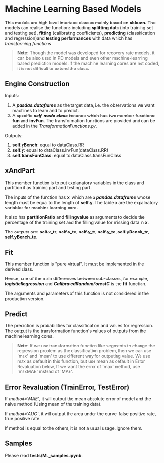 # Machine Learning Based Models
This models are high-level interface classes mainly based on **sklearn**. The models can realise the functions including **splitting data** (into training set and testing set), **fitting** (calibrating coefficients), **predicting** (classification and regression)and **testing performances** with data which has *transforming functions* 
> **Note:** Though the model was developed for recovery rate models, it can be also used in PD models and even other machine-learning based prediction models. If the machine learning cores are not coded, it is not difficult to extend the class.


## Engine Construction
Inputs:
1. A ***pandas.dataframe*** as the target data, i.e. the observations we want machines to learn and to predict.
2. A specific ***self-made class*** instance which has two member functions: **fun** and **invFun**. The transformation functions are provided and can be added in the *TransformationFunctions.py*.


Outputs:
1. **self.yBench**: equal to dataClass.RR
4. **self.y**: equal to dataClass.invFun(dataClass.RR)
5. **self.transFunClass**: equal to dataClass.transFunClass
	

## xAndPart
This member function is to put explanatory variables in the class and partition it as training part and testing part. 

The inputs of the function has **x**, which are a ***pandas.dataframe***  whose length must be equal to the length of **self.y**. The table **x** are the expalnatory variables for machine learning core.

It also has **partitionRatio** and **fillingvalue** as arguments to decide the percentage of the training set and the filling value for missing data in **x**.

The outputs are: **self.x_tr**, **self.x_te**, **self.y_tr**, **self.y_te**, **self.yBench_tr**, **self.yBench_te**.

## Fit
This member function is "pure virtual". It must be implemented in the derived class. 

Hence, one of the main differences between sub-classes, for example, ***logisticRegression*** and ***CalibratedRandomForestC*** is the **fit** function.

The arguments and parameters of this function is not considered in the production version.

## Predict
The prediction is probabilities for classification and values for regression. The output is the transformation function's values of outputs from the machine learning cores.

> **Note:** If we use transformation function like segments to change the regression problem as the classification problem, then we can use 'max' and 'mean' to use different way for outputing value. We use max as default in this function, but use mean as
default in Error Revaluation below, If we want the error of 'max' method, use 'maxMAE' instead of 'MAE'. 

## Error Revaluation (TrainError, TestError)
If *method=‘MAE’*, it will output the mean absolute error of model and the naive method (Using mean of the training data). 

If *method=‘AUC’*, it will output the area under the curve, false  positive rate, true positive rate.

If method is equal to the others, it is not a usual usage. Ignore them.

## Samples
Please read **tests/ML_samples.ipynb**.

 

